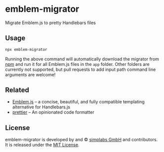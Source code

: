 emblem-migrator
==============================================================================

Migrate Emblem.js to pretty Handlebars files


Usage
------------------------------------------------------------------------------

```bash
npx emblem-migrator
```

Running the above command will automatically download the migrator from [npm](https://www.npmjs.com/)
and run it for all Emblem.js files in the `app` folder. Other folders are
currently not supported, but pull requests to add input path command line
arguments are welcome!


Related
------------------------------------------------------------------------------

- [Emblem.js](http://emblemjs.com/) – a concise, beautiful, and fully
  compatible templating alternative for Handlebars.js
- [prettier](https://github.com/chaijs/chai-jquery) – An opinionated code
  formatter


License
------------------------------------------------------------------------------

emblem-migrator is developed by and &copy; [simplabs GmbH](http://simplabs.com) and
contributors. It is released under the [MIT License](https://github.com/simplabs/emblem-migrator/blob/master/LICENSE.md).
